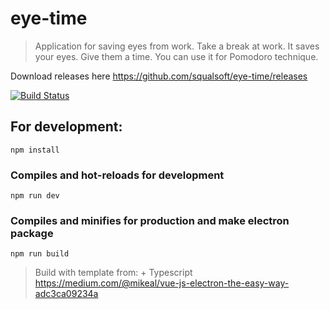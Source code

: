 # eye-time

> Application for saving eyes from work.
> Take a break at work. It saves your eyes.
> Give them a time.
> You can use it for Pomodoro technique.

Download releases here
https://github.com/squalsoft/eye-time/releases

[![Build Status](https://travis-ci.com/squalsoft/eye-time.svg?branch=master)](https://travis-ci.com/squalsoft/eye-time)

## For development:

```
npm install
```

### Compiles and hot-reloads for development

```
npm run dev
```

### Compiles and minifies for production and make electron package

```
npm run build
```

> Build with template from: + Typescript
> https://medium.com/@mikeal/vue-js-electron-the-easy-way-adc3ca09234a
